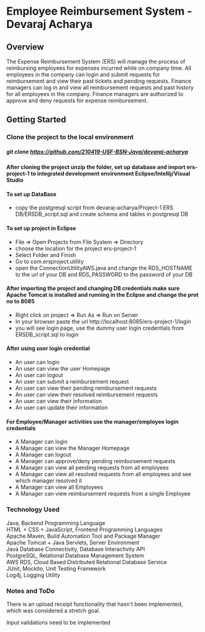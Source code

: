 # Employee Reimbursement System - Devaraj Acharya #
## Overview ##

The Expense Reimbursement System (ERS) will manage the process of reimbursing employees for expenses incurred while on company time. All employees in the company can login and submit requests for reimbursement and view their past tickets and pending requests. Finance managers can log in and view all reimbursement requests and past history for all employees in the company. Finance managers are authorized to approve and deny requests for expense reimbursement.

## Getting Started ##

### Clone the project to the local environment ###
##### git clone https://github.com/210419-USF-BSN-Java/devaraj-acharya #####

#### After cloning the project unzip the folder, set up database and import ers-project-1 to integrated development environment Eclipse/Intellij/Visual Studio ####
#### To set up DataBase ####
- copy the postgresql script from devaraj-acharya/Project-1 ERS DB/ERSDB_script.sql and create schema and tables in postgresql DB
#### To set up project in Eclipse ####
- File => Open Projects from File System => Directory 
- choose the location for the project ers-project-1
- Select Folder and Finish
- Go to com.ersproject.utility
- open the ConnectionUtilityAWS.java and change the RDS_HOSTNAME to the url of your DB and RDS_PASSWORD to the password of your DB
#### After importing the project and changing DB credentials make sure Apache Tomcat is installed and running in the Eclipse and change the prot no to 8085 ####
- Right click on project => Run As => Run on Server
- In your browser paste the url http://localhost:8085/ers-project-1/login
- you will see login page, use the dummy user login credentials from  ERSDB_script.sql to login

#### After using user login credential  ####
- An user can login
- An user can view the user Homepage
- An user can logout
- An user can submit a reimbursement request
- An user can view their pending reimbursement requests
- An user can view their resolved reimbursement requests
- An user can view their information
- An user can update their information

#### For Employee/Manager activities use the manager/employee login credentials  ####
- A Manager can login
- A Manager can view the Manager Homepage
- A Manager can logout
- A Manager can approve/deny pending reimbursement requests
- A Manager can view all pending requests from all employees
- A Manager can view all resolved requests from all employees and see which manager resolved it
- A Manager can view all Employees
- A Manager can view reimbursement requests from a single Employee

### Technology Used ###
Java, Backend Programming Language </br>
HTML + CSS + JavaScript, Frontend Programming Languages </br>
Apache Maven, Build Automation Tool and Package Manager </br>
Apache Tomcat + Java Servlets, Server Environment </br>
Java Database Connectivity, Database Interactivity API </br>
PostgreSQL, Relational Database Management System </br>
AWS RDS, Cloud Based Distributed Relational Database Service </br>
JUnit, Mockito, Unit Testing Framework </br>
Log4j, Logging Utility </br>

### Notes and ToDo ###
There is an upload receipt functionality that hasn't been implemented, which was considered a stretch goal.

Input validations need to be implemented

